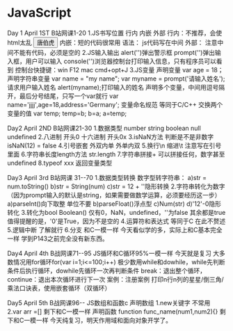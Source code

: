 # JavaScript
Day 1 April 1ST B站网课1-20
1.JS书写位置 行内 内嵌 外部
行内：不推荐，会使html太乱 <input type="button" value="唐伯虎" onclick="alert(点秋香)">
内嵌：短的代码很常用 语法：<script></script> js代码写在中间
外部：<script src="my.js"></script> 注意中间不能有代码，必须是空的
2.JS输入输出
alert('')弹出警示框
prompt('')弹出输入框，用户可以输入
console('')浏览器控制台打印输入信息，只有程序员可以看到
控制台快捷键：win F12 mac cmd+opt+J
3.JS变量
声明变量 var age = 18；
声明字符串变量 var name = "my name";
var myname = prompt('请输入姓名');请求用户输入姓名
alert(myname);打印输入的姓名
声明多个变量，中间用逗号隔开，最后分号结尾，只写一个var就行
var name='jjjj',age=18,address='Germany';
变量命名规范 等同于C/C++
交换两个变量的值 
var temp;
temp=b;
b=a;
a=temp;

Day2 April 2ND B站网课21-30
1.数据类型 number string boolean null undefined
2.八进制 开头0 十六进制 开头0x
3.isNaN方法 判断是不是非数字 isNaN(12) = false
4.引号嵌套 外双内单 外单内双
5.换行\n 缩进\t 注意写在引号里面
6.字符串长度length方法 str.length
7.字符串拼接+ 可以拼接任何，数字甚至undefined
8.typeof xxx 返回变量类型

Day3 April 3rd B站网课 31--70
1.数据类型转换 数字型转字符串：
a)str = num.toString()
b)str = String(num)
c)str = 12 + ''隐形转换
2.字符串转化为数字（因为prompt输入的默认是string，如果需要做数学运算，必须要经历这一步）
a)parseInt()向下取整 单位不要
b)parseFloat()浮点型
c)Num(str)
d)'12'-0隐形转化
3.转化为bool
Boolean()
仅有0，NaN，undefined，''为false 其余都是true
值得提醒的是，'0'是True，因为不是空的
4.运算符和表达式 等同于C 在此不赘述
5.逻辑中断 了解就行
6.分支 和C一模一样
今天看似学的多，实际上和C基本完全一样 学到P143之前完全没有新东西。

Day4 April 4th B战网课71--95
JS循环和C循环95%一模一样 今天就是复习
大多数情况用for循环for(var i=1;i<=100;i++)
极少数用while和dowhile，while先判断条件后执行循环，dowhile先循环一次再判断条件
break：退出整个循环，continue：退出本次循环进行下一次
案例：注册案例 打印n行n列的星星/倒三角/乘法口诀表，使用嵌套循环（双循环）

Day5 April 5th B战网课96--
JS数组和函数c
声明数组
1.new关键字 不常用 2.var arr =[]
剩下和C一模一样
声明函数
function func_name(num1,num2){}
剩下和C一模一样
今天纯复习，明天作用域和面向对象开学了。
